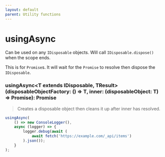 ```yaml
---
layout: default
parent: Utility functions
---
```


# usingAsync

Can be used on any `IDisposable` objects. Will call `IDisposable.dispose()` when the scope ends.

This is for `Promise`s. It will wait for the `Promise` to resolve then dispose the `IDisposable`.

### usingAsync<T extends IDisposable, TResult>(disposableObjectFactory: () => T, inner: (disposableObject: T) => Promise<TResult>): Promise<TResult>

> Creates a disposable object then cleans it up after inner has resolved.

```js
usingAsync(
    () => new ConsoleLogger(),
    async (logger) => {
        logger.debug(await (
            await fetch('https://example.com/_api/items')
        ).json());
    }
);
```
